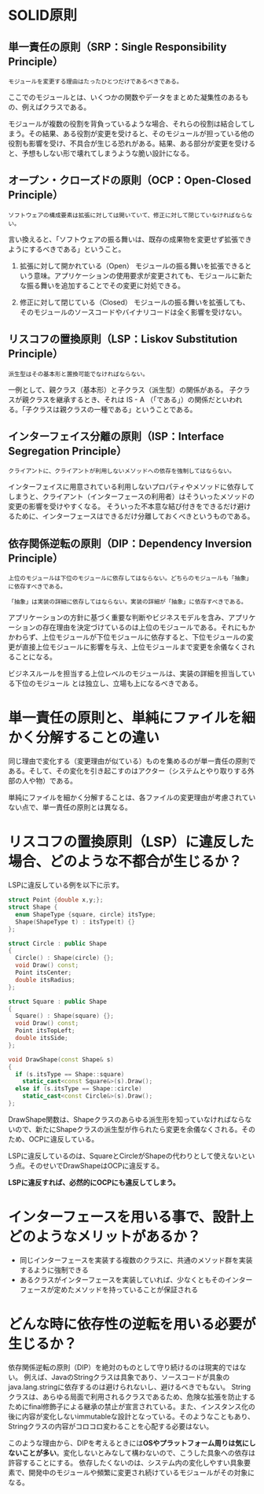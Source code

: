 # SOLID原則
## 単一責任の原則（SRP：Single Responsibility Principle）
```
モジュールを変更する理由はたったひとつだけであるべきである。
```
ここでのモジュールとは、いくつかの関数やデータをまとめた凝集性のあるもの、例えばクラスである。

モジュールが複数の役割を背負っているような場合、それらの役割は結合してしまう。その結果、ある役割が変更を受けると、そのモジュールが担っている他の役割も影響を受け、不具合が生じる恐れがある。結果、ある部分が変更を受けると、予想もしない形で壊れてしまうような脆い設計になる。

## オープン・クローズドの原則（OCP：Open-Closed Principle）
```
ソフトウェアの構成要素は拡張に対しては開いていて、修正に対して閉じていなければならない。
```
言い換えると、「ソフトウェアの振る舞いは、既存の成果物を変更せず拡張できようにするべきである」ということ。

1. 拡張に対して開かれている（Open）
モジュールの振る舞いを拡張できるという意味。アプリケーションの使用要求が変更されても、モジュールに新たな振る舞いを追加することでその変更に対処できる。
    
2. 修正に対して閉じている（Closed）
モジュールの振る舞いを拡張しても、そのモジュールのソースコードやバイナリコードは全く影響を受けない。

## リスコフの置換原則（LSP：Liskov Substitution Principle）
```
派生型はその基本形と置換可能でなければならない。
```
一例として、親クラス（基本形）と子クラス（派生型）の関係がある。
子クラスが親クラスを継承するとき、それは IS - A （「である」）の関係だといわれる。「子クラスは親クラスの一種である」ということである。 

## インターフェイス分離の原則（ISP：Interface Segregation Principle）
```
クライアントに、クライアントが利用しないメソッドへの依存を強制してはならない。
```
インターフェイスに用意されている利用しないプロパティやメソッドに依存してしまうと、クライアント（インターフェースの利用者）はそういったメソッドの変更の影響を受けやすくなる。
そういった不本意な結び付きをできるだけ避けるために、インターフェースはできるだけ分離しておくべきというものである。


## 依存関係逆転の原則（DIP：Dependency Inversion Principle）
```
上位のモジュールは下位のモジュールに依存してはならない。どちらのモジュールも「抽象」に依存すべきである。

「抽象」は実装の詳細に依存してはならない。実装の詳細が「抽象」に依存すべきである。
```
アプリケーションの方針に基づく重要な判断やビジネスモデルを含み、アプリケーションの存在理由を決定づけているのは上位のモジュールである。それにもかかわらず、上位モジュールが下位モジュールに依存すると、下位モジュールの変更が直接上位モジュールに影響を与え、上位モジュールまで変更を余儀なくされることになる。

ビジネスルールを担当する上位レベルのモジュールは、実装の詳細を担当している下位のモジュール
とは独立し、立場も上になるべきである。

# 単一責任の原則と、単純にファイルを細かく分解することの違い
同じ理由で変化する（変更理由が似ている）ものを集めるのが単一責任の原則である。そして、その変化を引き起こすのはアクター（システムとやり取りする外部の人や物）である。

単純にファイルを細かく分解することは、各ファイルの変更理由が考慮されていない点で、単一責任の原則とは異なる。

# リスコフの置換原則（LSP）に違反した場合、どのような不都合が生じるか？
LSPに違反している例を以下に示す。
```cpp
struct Point {double x,y;};
struct Shape {
  enum ShapeType {square, circle} itsType;
  Shape(ShapeType t) : itsType(t) {}
};

struct Circle : public Shape
{
  Circle() : Shape(circle) {};
  void Draw() const;
  Point itsCenter;
  double itsRadius;
};

struct Square : public Shape
{
  Square() : Shape(square) {};
  void Draw() const;
  Point itsTopLeft;
  double itsSide;
};

void DrawShape(const Shape& s)
{
  if (s.itsType == Shape::square)
    static_cast<const Square&>(s).Draw();
  else if (s.itsType == Shape::circle)
    static_cast<const Circle&>(s).Draw();
};
```
DrawShape関数は、Shapeクラスのあらゆる派生形を知っていなければならないので、新たにShapeクラスの派生型が作られたら変更を余儀なくされる。そのため、OCPに違反している。

LSPに違反しているのは、SquareとCircleがShapeの代わりとして使えないという点。そのせいでDrawShapeはOCPに違反する。

**LSPに違反すれば、必然的にOCPにも違反してしまう。**

# インターフェースを用いる事で、設計上どのようなメリットがあるか？
- 同じインターフェースを実装する複数のクラスに、共通のメソッド群を実装するように強制できる
- あるクラスがインターフェースを実装していれば、少なくともそのインターフェースが定めたメソッドを持っていることが保証される

# どんな時に依存性の逆転を用いる必要が生じるか？
依存関係逆転の原則（DIP）を絶対のものとして守り続けるのは現実的ではない。
例えば、JavaのStringクラスは具象であり、ソースコードが具象のjava.lang.stringに依存するのは避けられないし、避けるべきでもない。
Stringクラスは、あらゆる局面で利用されるクラスであるため、危険な拡張を防止するためにfinal修飾子による継承の禁止が宣言されている。また、インスタンス化の後に内容が変化しないimmutableな設計となっている。そのようなこともあり、Stringクラスの内容がコロコロ変わることを心配する必要はない。

このような理由から、DIPを考えるときには**OSやプラットフォーム周りは気にしないことが多い**。変化しないとみなして構わないので、こうした具象への依存は許容することにする。
依存したくないのは、システム内の変化しやすい具象要素で、開発中のモジュールや頻繁に変更され続けているモジュールがその対象になる。
